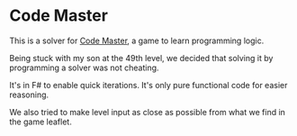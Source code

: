 # Code Master

This is a solver for [Code Master](https://www.thinkfun.com/products/code-master/), a game to learn programming logic.

Being stuck with my son at the 49th level, we decided that solving it by programming a solver was not cheating.

It's in F# to enable quick iterations. It's only pure functional code for easier
reasoning.

We also tried to make level input as close as possible from what we find in the game leaflet.